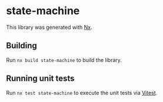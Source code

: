 # state-machine

This library was generated with [Nx](https://nx.dev).

## Building

Run `nx build state-machine` to build the library.

## Running unit tests

Run `nx test state-machine` to execute the unit tests via [Vitest](https://vitest.dev/).
